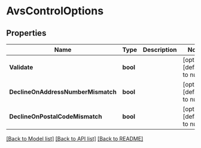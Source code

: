 # AvsControlOptions

## Properties
Name | Type | Description | Notes
------------ | ------------- | ------------- | -------------
**Validate** | **bool** |  | [optional] [default to null]
**DeclineOnAddressNumberMismatch** | **bool** |  | [optional] [default to null]
**DeclineOnPostalCodeMismatch** | **bool** |  | [optional] [default to null]

[[Back to Model list]](../README.md#documentation-for-models) [[Back to API list]](../README.md#documentation-for-api-endpoints) [[Back to README]](../README.md)



